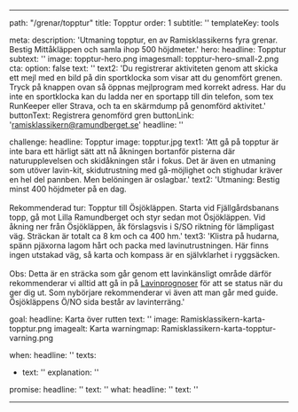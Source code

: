 ---

path: "/grenar/topptur"
title: Topptur
order: 1
subtitle: ''
templateKey: tools

meta: 
  description: 'Utmaning topptur, en av Ramisklassikerns fyra grenar. Bestig Mittåkläppen och samla ihop 500 höjdmeter.'
hero:
  headline: Topptur
  subtext: ''
  image: topptur-hero.png
  imagesmall: topptur-hero-small-2.png
  cta:
    option: false
    text: ''
    text2: 'Du registrerar aktiviteten genom att skicka ett mejl med en bild på din sportklocka som visar att du genomfört grenen. Tryck på knappen ovan så öppnas mejlprogram med korrekt adress. Har du inte en sportklocka kan du ladda ner en sportapp till din telefon, som tex RunKeeper eller Strava, och ta en skärmdump på genomförd aktivitet.' 
    buttonText: Registrera genomförd gren
    buttonLink: 'ramisklassikern@ramundberget.se'
    headline: ''

challenge:
  headline: Topp&shy;tur
  image: topptur.jpg
  text1: 'Att gå på topptur är inte bara ett härligt sätt att nå åkningen bortanför pisterna där naturupplevelsen och skidåkningen står i fokus. Det är även en utmaning som utöver lavin-kit, skidutrustning med gå-möjlighet och stighudar kräver en hel del pannben. Men belöningen är oslagbar.' 
  text2: 'Utmaning: Bestig minst 400 höjdmeter på en dag.<br><br> Rekommenderad tur: Topptur till Ösjökläppen. Starta vid Fjällgårdsbanans topp, gå mot Lilla Ramundberget och styr sedan mot Ösjökläppen. Vid åkning ner från Ösjökläppen, åk förslagsvis i S/SO riktning för lämpligast väg. Sträckan är totalt ca 8 km och ca 400 hm.'
  text3: 'Klistra på hudarna, spänn pjäxorna lagom hårt och packa med lavinutrustningen. Här finns ingen utstakad väg, så karta och kompass är en självklarhet i ryggsäcken.<br><br>Obs: Detta är en sträcka som går genom ett lavinkänsligt område därför rekommenderar vi alltid att gå in på <a href="https://lavinprognoser.se" target="_blank" noreferrer="true" >Lavinprognoser</a> för att se status när du ger dig ut. Som nybörjare rekommenderar vi även att man går med guide. Ösjökläppens Ö/NO sida består av lavinterräng.'

goal:
  headline: Karta över rutten
  text: '' 
  image: Ramisklassikern-karta-topptur.png
  imagealt: Karta
  warningmap: Ramisklassikern-karta-topptur-varning.png

when:
  headline: ''
  texts:
  - text: ''
    explanation: ''

 
promise:
  headline: ''
  text: ''
what:
  headline: ''
  text: ''

---